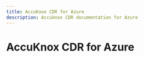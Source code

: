 ```yaml
---
title: AccuKnox CDR for Azure
description: Accuknox CDR documentation for Azure
---
```


# **AccuKnox CDR for Azure**